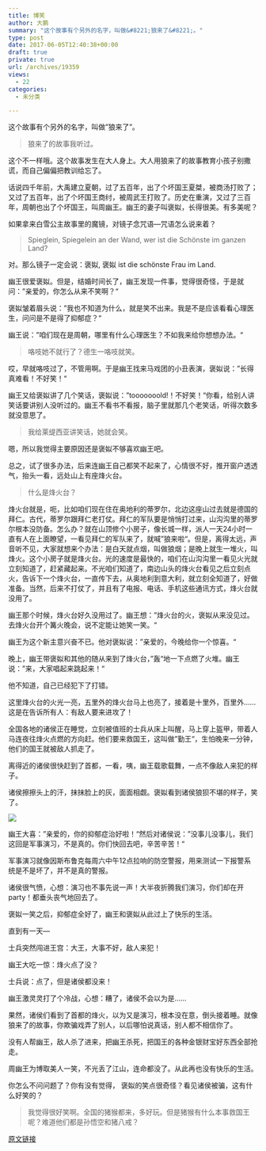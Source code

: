 ```yaml
---
title: 博笑
author: 大鹏
summary: "这个故事有个另外的名字，叫做&#8221;狼来了&#8221;。"
type: post
date: 2017-06-05T12:40:38+00:00
draft: true
private: true
url: /archives/19359
views:
  - 22
categories:
  - 未分类

---
```

这个故事有个另外的名字，叫做&#8221;狼来了&#8221;。

> 狼来了的故事我听过。

这个不一样哦。这个故事发生在大人身上。大人用狼来了的故事教育小孩子别撒谎，而自己偏偏把教训给忘了。

话说四千年前，大禹建立夏朝，过了五百年，出了个坏国王夏桀，被商汤打败了；又过了五百年，出了个坏国王商纣，被周武王打败了。历史在重演，又过了三百年，周朝也出了个坏国王，叫周幽王。幽王的妻子叫褒姒，长得很美。有多美呢？

如果拿来白雪公主故事里的魔镜，对镜子念咒语&#8212;咒语怎么说来着？

> Spieglein, Spiegelein an der Wand, wer ist die Schönste im ganzen Land?

对。那么镜子一定会说：褒姒, 褒姒 ist die schönste Frau im Land.

幽王很爱褒姒。但是，结婚时间长了，幽王发现一件事，觉得很奇怪，于是就问：”亲爱的，你怎么从来不笑啊？“

褒姒皱着眉头说：”我也不知道为什么，就是笑不出来。我是不是应该看看心理医生，问问是不是得了抑郁症？“

幽王说：”咱们现在是周朝，哪里有什么心理医生？不如我来给你想想办法。“

> 咯吱她不就行了？德生一咯吱就笑。

哎，早就咯吱过了，不管用啊。于是幽王找来马戏团的小丑表演，褒姒说：”长得真难看！不好笑！“

幽王又给褒姒讲了几个笑话，褒姒说：”tooooooold!！不好笑！“你看，给别人讲笑话要讲别人没听过的。幽王不看书不看报，脑子里就那几个老笑话，听得次数多就没意思了。

> 我给莱缇西亚讲笑话，她就会笑。

嗯，所以我觉得主要原因还是褒姒不够喜欢幽王吧。
  
总之，试了很多办法，后来连幽王自己都笑不起来了，心情很不好，推开窗户透透气，抬头一看，远处山上有座烽火台。

> 什么是烽火台？

烽火台就是，呃，比如咱们现在住在奥地利的蒂罗尔，北边这座山过去就是德国的拜仁。古代，蒂罗尔跟拜仁老打仗。拜仁的军队要是悄悄打过来，山沟沟里的蒂罗尔根本没防备。怎么办？就在山顶修个小房子，像长城一样，派人一天24小时一直有人在上面瞭望，一看见拜仁的军队来了，就喊”狼来啦“。但是，离得太远，声音听不见，大家就想来个办法：是白天就点烟，叫做狼烟；是晚上就生一堆火，叫烽火。这个小房子就是烽火台。光的速度是最快的，咱们在山沟沟里一看见火光就立刻知道了，赶紧藏起来。不光咱们知道了，南边山头的烽火台看见之后立刻点火，告诉下一个烽火台，一直传下去，从奥地利到意大利，就立刻全知道了，好做准备。当然，后来不打仗了，并且有了电报、电话、手机这些通讯方式，烽火台就没用了。

幽王那个时候，烽火台好久没用过了。幽王想：”烽火台的火，褒姒从来没见过。去烽火台开个篝火晚会，说不定能让她笑一笑。“

幽王为这个新主意兴奋不已。他对褒姒说：”亲爱的，今晚给你一个惊喜。“

晚上，幽王带褒姒和其他的随从来到了烽火台，”轰“地一下点燃了火堆。幽王说：”来，大家唱起来跳起来！“

他不知道，自己已经犯下了打错。

这里烽火台的火光一亮，五里外的烽火台马上也亮了，接着是十里外，百里外&#8230;&#8230;这是在告诉所有人：有敌人要来进攻了！

全国各地的诸侯正在睡觉，立刻被值班的士兵从床上叫醒，马上穿上盔甲，带着人马连夜往烽火点燃的方向赶。他们要来救国王，这叫做”勤王“，生怕晚来一分钟，他们的国王就被敌人抓走了。

离得近的诸侯很快赶到了首都，一看，咦，幽王载歌载舞，一点不像敌人来犯的样子。

诸侯擦擦头上的汗，抹抹脸上的灰，面面相觑。褒姒看到诸侯狼狈不堪的样子，笑了。

![][1]

幽王大喜：”亲爱的，你的抑郁症治好啦！“然后对诸侯说：”没事儿没事儿，我们这回是军事演习，不是真的。你们快回去吧，辛苦辛苦！“

军事演习就像因斯布鲁克每周六中午12点拉响的防空警报，用来测试一下报警系统是不是坏了，并不是真的警报。

诸侯很气愤，心想：演习也不事先说一声！大半夜折腾我们演习，你们却在开party！都垂头丧气地回去了。

褒姒一笑之后，抑郁症全好了，幽王和褒姒从此过上了快乐的生活。

直到有一天&#8212;

士兵突然闯进王宫：大王，大事不好，敌人来犯！

幽王大吃一惊：烽火点了没？

士兵说：点了，但是诸侯都没来！

幽王激灵灵打了个冷战，心想：糟了，诸侯不会以为是&#8230;&#8230;

果然，诸侯们看到了首都的烽火，以为又是演习，根本没在意，倒头接着睡。就像狼来了的故事，你欺骗戏弄了别人，以后哪怕说真话，别人都不相信你了。

没有人帮幽王，敌人杀了进来，把幽王杀死，把国王的各种金银财宝好东西全部抢走。

周幽王为博取美人一笑，不光丢了江山，连命都没了。从此再也没有快乐的生活。

你怎么不问问题了？你有没有觉得， 褒姒的笑点很奇怪？看见诸侯被骗，这有什么好笑的？

> 我觉得很好笑啊。全国的猪猴都来，多好玩。但是猪猴有什么本事救国王呢？难道他们都是孙悟空和猪八戒？

 [1]: http://cdn6.bjinnovate.com/uploads/2017-03-02/2782065571791307492.jpg

[原文链接](http://dapengde.com/archives/19359)

